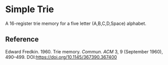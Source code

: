# Simple Trie

A 16-register trie memory for a five letter (A,B,C,D,Space) alphabet.

## Reference

Edward Fredkin. 1960. Trie memory. <i>Commun. ACM</i> 3, 9 (September 1960), 490–499. DOI:https://doi.org/10.1145/367390.367400